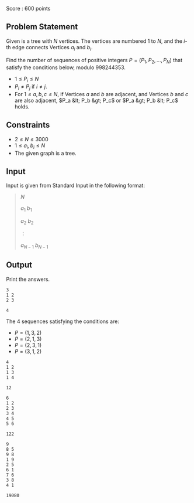 Score : $600$ points

## Problem Statement

Given is a tree with $N$ vertices. The vertices are numbered $1$ to $N$, and the $i$-th edge connects Vertices $a_i$ and $b_i$.

Find the number of sequences of positive integers $P = (P_1, P_2, \ldots, P_N)$ that satisfy the conditions below, modulo $998244353$.

- $1\leq P_i\leq N$
- $P_i\neq P_j$ if $i\neq j$.
- For $1\leq a, b, c\leq N$, if Vertices $a$ and $b$ are adjacent, and Vertices $b$ and $c$ are also adjacent, $P_a &lt; P_b &gt; P_c$ or $P_a &gt; P_b &lt; P_c$ holds.

## Constraints

- $2\leq N\leq 3000$
- $1\leq a_i, b_i\leq N$
- The given graph is a tree.

## Input

Input is given from Standard Input in the following format:

> $N$
> 
> $a_1$ $b_1$
> 
> $a_2$ $b_2$
> 
> $\vdots$
> 
> $a_{N-1}$ $b_{N-1}$

## Output

Print the answers.

```input1
3
1 2
2 3
```

```output1
4
```

The $4$ sequences satisfying the conditions are:

- $P = (1, 3, 2)$
- $P = (2, 1, 3)$
- $P = (2, 3, 1)$
- $P = (3, 1, 2)$

```input2
4
1 2
1 3
1 4
```

```output2
12
```

```input3
6
1 2
2 3
3 4
4 5
5 6
```

```output3
122
```

```input4
9
8 5
9 8
1 9
2 5
6 1
7 6
3 8
4 1
```

```output4
19080
```